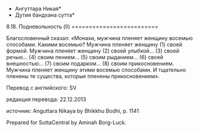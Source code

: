 * Ангуттара Никая*
* Дутия бандхана сутта*

8\.18\. Подневольность \(II\)
\=\=\=\=\=\=\=\=\=\=\=\=\=\=\=\=\=\=\=\=\=\=\=\=\=

Благословенный сказал: «Монахи, мужчина пленяет женщину восемью способами\. Какими восемью? Мужчина пленяет женщину \(1\) своей формой\. Мужчина пленяет женщину \(2\) своей улыбкой… \(3\) своей речью… \(4\) своим пением… \(5\) своим рыданием… \(6\) своей внешностью… \(7\) своим подарком… \(8\) своим прикосновением\. Мужчина пленяет женщину этими восемью способами\. И тщательно пленены те существа, которые пленены прикосновением»\.

Перевод с английского: SV

редакция перевода: 22\.12\.2013

источник: Anguttara Nikaya by Bhikkhu Bodhi, p\. 1141

Prepared for SuttaCentral by Aminah Borg\-Luck\.